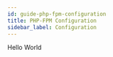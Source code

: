 ```yaml
---
id: guide-php-fpm-configuration
title: PHP-FPM Configuration
sidebar_label: Configuration
---
```


Hello World